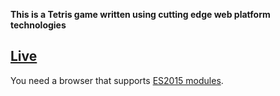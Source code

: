 **This is a Tetris game written using cutting edge web platform technologies**

## [Live](https://tetris.emilpersson.se)

You need a browser that supports [ES2015 modules](https://developer.mozilla.org/en/docs/Web/JavaScript/Reference/Statements/import#Browser_compatibility).
